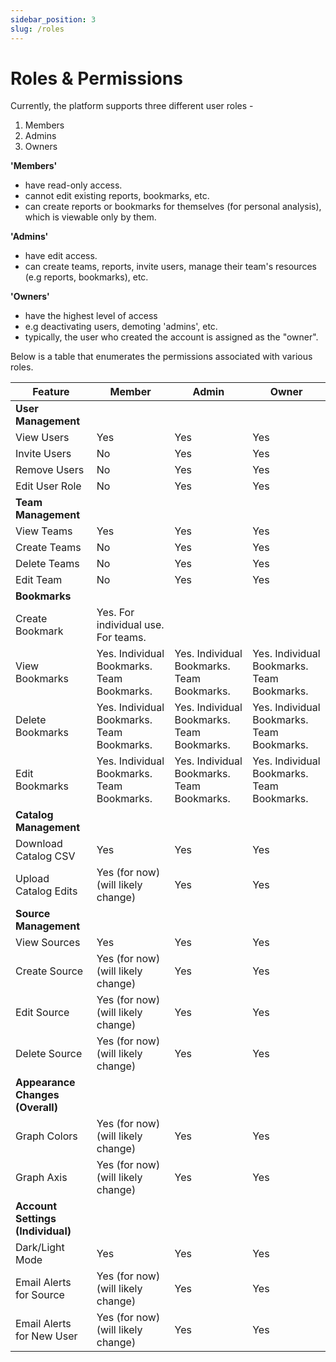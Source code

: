 ```yaml
---
sidebar_position: 3
slug: /roles
---
```


# Roles & Permissions 

Currently, the platform supports three different user roles -
1. Members
2. Admins
3. Owners

**'Members'** 
- have read-only access. 
- cannot edit existing reports, bookmarks, etc. 
- can create reports or bookmarks for themselves (for personal analysis), which is viewable only by them.

**'Admins'** 
- have edit access. 
- can create teams, reports, invite users, manage their team's resources (e.g reports, bookmarks), etc.

**'Owners'** 
- have the highest level of access 
- e.g deactivating users, demoting 'admins', etc. 
- typically, the user who created the account is assigned as the "owner".


Below is a table that enumerates the permissions associated with various roles.

| Feature                        | Member             | Admin             | Owner |
|--------------------------------|--------------------|-------------------|-------|
| **User Management**            |                    |                   |       |
| View Users                     | Yes                | Yes               | Yes   |
| Invite Users                   | No                 | Yes               | Yes   |
| Remove Users                   | No                 | Yes               | Yes   |
| Edit User Role                 | No                 | Yes               | Yes   |
| **Team Management**            |                    |                   |       |
| View Teams                     | Yes                | Yes               | Yes   |
| Create Teams                   | No                 | Yes               | Yes   |
| Delete Teams                   | No                 | Yes               | Yes   |
| Edit Team                      | No                 | Yes               | Yes   |
| **Bookmarks**                  |                    |                   |       |
| Create Bookmark                | Yes. For individual use. For teams.    |       |
| View Bookmarks                 | Yes. Individual Bookmarks. Team Bookmarks. | Yes. Individual Bookmarks. Team Bookmarks. | Yes. Individual Bookmarks. Team Bookmarks. |
| Delete Bookmarks               | Yes. Individual Bookmarks. Team Bookmarks. | Yes. Individual Bookmarks. Team Bookmarks. | Yes. Individual Bookmarks. Team Bookmarks. |
| Edit Bookmarks                 | Yes. Individual Bookmarks. Team Bookmarks. | Yes. Individual Bookmarks. Team Bookmarks. | Yes. Individual Bookmarks. Team Bookmarks. |
| **Catalog Management**         |                    |                   |       |
| Download Catalog CSV           | Yes                | Yes               | Yes   |
| Upload Catalog Edits           | Yes (for now) (will likely change)    | Yes   | Yes   |
| **Source Management**          |                    |                   |       |
| View Sources                   | Yes                | Yes               | Yes   |
| Create Source                  | Yes (for now) (will likely change)    | Yes   | Yes   |
| Edit Source                    | Yes (for now) (will likely change)    | Yes   | Yes   |
| Delete Source                  | Yes (for now) (will likely change)    | Yes   | Yes   |
| **Appearance Changes (Overall)** |                  |                   |       |
| Graph Colors                   | Yes (for now) (will likely change)    | Yes   | Yes   |
| Graph Axis                     | Yes (for now) (will likely change)    | Yes   | Yes   |
| **Account Settings (Individual)** |                 |                   |       |
| Dark/Light Mode                | Yes                | Yes               | Yes   |
| Email Alerts for Source        | Yes (for now) (will likely change)    | Yes   | Yes   |
| Email Alerts for New User      | Yes (for now) (will likely change)    | Yes   | Yes   |
